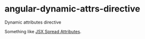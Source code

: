 angular-dynamic-attrs-directive
===============================

Dynamic attributes directive

Something like [JSX Spread Attributes](http://facebook.github.io/react/docs/jsx-spread.html).
